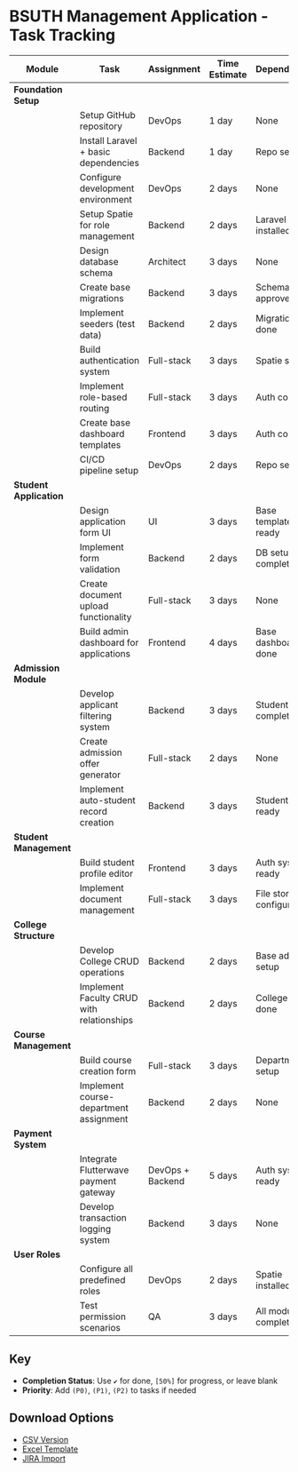 # BSUTH Management Application - Task Tracking

| Module                  | Task                                      | Assignment       | Time Estimate | Dependencies               | Completion Status |
|-------------------------|-------------------------------------------|------------------|---------------|----------------------------|-------------------|
| **Foundation Setup**    |                                           |                  |               |                            |                   |
|                         | Setup GitHub repository                  | DevOps           | 1 day         | None                       |        `✔`           |
|                         | Install Laravel + basic dependencies     | Backend          | 1 day         | Repo setup                 |          `✔`         |
|                         | Configure development environment        | DevOps           | 2 days        | None                       |        `✔`           |
|                         | Setup Spatie for role management         | Backend          | 2 days        | Laravel installed          |         `✔`          |
|                         | Design database schema                   | Architect        | 3 days        | None                       |           `✔`        |
|                         | Create base migrations                   | Backend          | 3 days        | Schema approved            |           `✔`        |
|                         | Implement seeders (test data)            | Backend          | 2 days        | Migrations done            |             `✔`      |
|                         | Build authentication system              | Full-stack       | 3 days        | Spatie setup               |                   |
|                         | Implement role-based routing             | Full-stack       | 3 days        | Auth complete              |                   |
|                         | Create base dashboard templates          | Frontend         | 3 days        | Auth complete              |                   |
|                         | CI/CD pipeline setup                     | DevOps           | 2 days        | Repo setup                 |                   |
| **Student Application** |                                           |                  |               |                            |                   |
|                         | Design application form UI               | UI               | 3 days        | Base templates ready       |                   |
|                         | Implement form validation                | Backend          | 2 days        | DB setup complete          |         `✔`          |
|                         | Create document upload functionality     | Full-stack       | 3 days        | None                       |       `✔`            |
|                         | Build admin dashboard for applications   | Frontend         | 4 days        | Base dashboard done        |        `✔`           |
| **Admission Module**    |                                           |                  |               |                            |                   |
|                         | Develop applicant filtering system       | Backend          | 3 days        | Student apps complete      |                   |
|                         | Create admission offer generator         | Full-stack       | 2 days        | None                       |                   |
|                         | Implement auto-student record creation   | Backend          | 3 days        | Student model ready        |                   |
| **Student Management**  |                                           |                  |               |                            |                   |
|                         | Build student profile editor             | Frontend         | 3 days        | Auth system ready          |                   |
|                         | Implement document management            | Full-stack       | 3 days        | File storage configured     |                   |
| **College Structure**   |                                           |                  |               |                            |                   |
|                         | Develop College CRUD operations          | Backend          | 2 days        | Base admin setup           |                   |
|                         | Implement Faculty CRUD with relationships| Backend          | 2 days        | College CRUD done          |                   |
| **Course Management**   |                                           |                  |               |                            |                   |
|                         | Build course creation form               | Full-stack       | 3 days        | Department setup           |                   |
|                         | Implement course-department assignment   | Backend          | 2 days        | None                       |                   |
| **Payment System**      |                                           |                  |               |                            |                   |
|                         | Integrate Flutterwave payment gateway    | DevOps + Backend | 5 days        | Auth system ready          |                   |
|                         | Develop transaction logging system       | Backend          | 3 days        | None                       |                   |
| **User Roles**          |                                           |                  |               |                            |                   |
|                         | Configure all predefined roles           | DevOps           | 2 days        | Spatie installed           |                   |
|                         | Test permission scenarios               | QA               | 3 days        | All modules complete       |                   |

## Key
- **Completion Status**: Use `✔` for done, `[50%]` for progress, or leave blank
- **Priority**: Add `(P0)`, `(P1)`, `(P2)` to tasks if needed

## Download Options
- [CSV Version](#)
- [Excel Template](#)
- [JIRA Import](#)